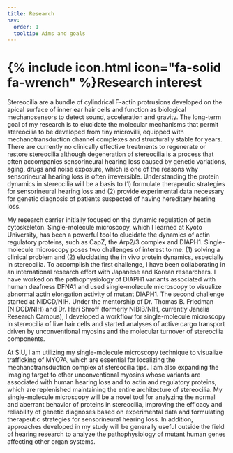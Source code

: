 ```yaml
---
title: Research
nav:
  order: 1
  tooltip: Aims and goals
---
```


# {% include icon.html icon="fa-solid fa-wrench" %}Research interest

Stereocilia are a bundle of cylindrical F-actin protrusions developed on the apical surface of inner ear hair cells and function as biological mechanosensors to detect sound, acceleration and gravity. The long-term goal of my research is to elucidate the molecular mechanisms that permit stereocilia to be developed from tiny microvilli, equipped with mechanotransduction channel complexes and structurally stable for years. There are currently no clinically effective treatments to regenerate or restore stereocilia although degeneration of stereocilia is a process that often accompanies sensorineural hearing loss caused by genetic variations, aging, drugs and noise exposure, which is one of the reasons why sensorineural hearing loss is often irreversible. Understanding the protein dynamics in stereocilia will be a basis to (1) formulate therapeutic strategies for sensorineural hearing loss and (2) provide experimental data necessary for genetic diagnosis of patients suspected of having hereditary hearing loss.

My research carrier initially focused on the dynamic regulation of actin cytoskeleton. Single-molecule microscopy, which I learned at Kyoto University, has been a powerful tool to elucidate the dynamics of actin regulatory proteins, such as CapZ, the Arp2/3 complex and DIAPH1. Single-molecule microscopy poses two challenges of interest to me: (1) solving a clinical problem and (2) elucidating the in vivo protein dynamics, especially in stereocilia. To accomplish the first challenge, I have been collaborating in an international research effort with Japanese and Korean researchers. I have worked on the pathophysiology of DIAPH1 variants associated with human deafness DFNA1 and used single-molecule microscopy to visualize abnormal actin elongation activity of mutant DIAPH1. The second challenge started at NIDCD/NIH. Under the mentorship of Dr. Thomas B. Friedman (NIDCD/NIH) and Dr. Hari Shroff (formerly NIBIB/NIH, currently Janelia Research Campus), I developed a workflow for single-molecule microscopy in stereocilia of live hair cells and started analyses of active cargo transport driven by unconventional myosins and the molecular turnover of stereocilia components.

At SIU, I am utilizing my single-molecule microscopy technique to visualize trafficking of MYO7A, which are essential for localizing the mechanotransduction complex at stereocilia tips. I am also expanding the imaging target to other unconventional myosins whose variants are associated with human hearing loss and to actin and regulatory proteins, which are replenished maintaining the entire architecture of stereocilia. My single-molecule microscopy will be a novel tool for analyzing the normal and aberrant behavior of proteins in stereocilia, improving the efficacy and reliability of genetic diagnoses based on experimental data and formulating therapeutic strategies for sensorineural hearing loss. In addition, approaches developed in my study will be generally useful outside the field of hearing research to analyze the pathophysiology of mutant human genes affecting other organ systems.

